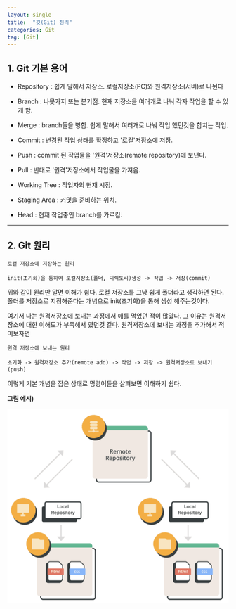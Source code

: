 ```yaml
---
layout: single
title:  "깃(Git) 정리"
categories: Git
tag: [Git]
---
```

## 1. Git 기본 용어

* Repository : 쉽게 말해서 저장소. 로컬저장소(PC)와 원격저장소(서버)로 나뉜다

* Branch : 나뭇가지 또는 분기점. 현재 저장소을 여러개로 나눠 각자 작업을 할 수 있게 함.

* Merge : branch들을 병합. 쉽게 말해서 여러개로 나눠 작업 했던것을 합치는 작업.

* Commit : 변경된 작업 상태를 확정하고 '로컬'저장소에 저장.

* Push : commit 된 작업물을 '원격'저장소(remote repository)에 보낸다.

* Pull : 반대로 '원격'저장소에서 작업물을 가져옴.

* Working Tree : 작업자의 현재 시점.

* Staging Area : 커밋을 준비하는 위치.

* Head : 현재 작업중인 branch를 가르킴.
------------------

## 2. Git 원리

~~~
로컬 저장소에 저장하는 원리

init(초기화)을 통하여 로컬저장소(폴더, 디렉토리)생성 -> 작업 -> 저장(commit)
~~~
위와 같이 원리만 알면 이해가 쉽다. 로컬 저장소를 그냥 쉽게 폴더라고 생각하면 된다. 폴더를 저장소로 지정해준다는 개념으로 init(초기화)을 통해 생성 해주는것이다.

여기서 나는 원격저장소에 보내는 과정에서 애를 먹었던 적이 많았다. 그 이유는 원격저장소에 대한 이해도가 부족해서 였던것 같다. 원격저장소에 보내는 과정을 추가해서 적어보자면
~~~
원격 저장소에 보내는 원리

초기화 -> 원격저장소 추가(remote add) -> 작업 -> 저장 -> 원격저장소로 보내기(push)
~~~
이렇게 기본 개념을 잡은 상태로 명령어들을 살펴보면 이해하기 쉽다.

**그림 예시)**

<img src='/images/2024-06-04-git/Repositoty.png' >